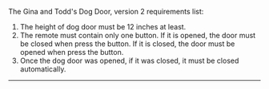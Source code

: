 The Gina and Todd's Dog Door, version 2
requirements list:
1. The height of dog door must be 12 inches at least.
2. The remote must contain only one button. If it is opened, the door must be closed when press the button.
   If it is closed, the door must be opened when press the button.
3. Once the dog door was opened, if it was closed, it must be closed automatically.
-----------------
